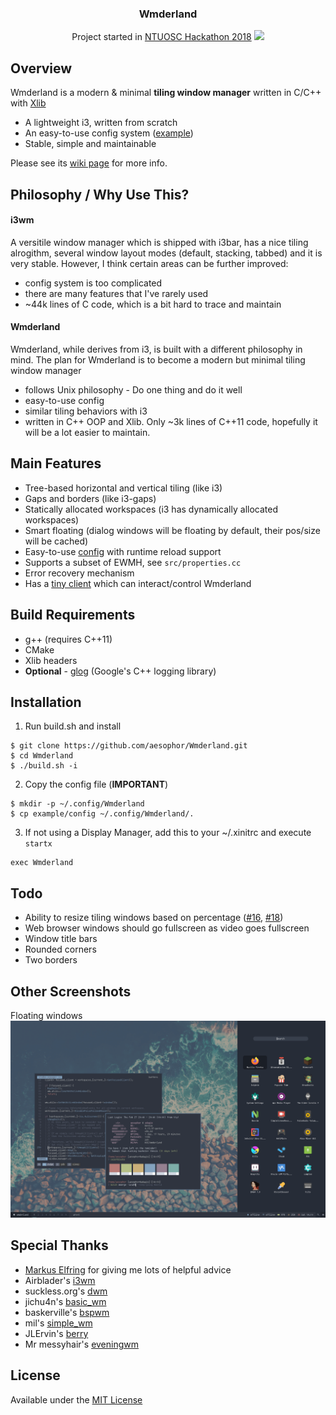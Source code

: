 <div align="center">
<h3>Wmderland</h3>
Project started in <a href="https://www.facebook.com/events/256671588330840/">NTUOSC Hackathon 2018</a>
<img src="https://github.com/aesophor/Wmderland/raw/master/.meta/tiling.png">
</div>

## Overview
Wmderland is a modern & minimal **tiling window manager** written in C/C++ with [Xlib](https://en.wikipedia.org/wiki/Xlib)

* A lightweight i3, written from scratch
* An easy-to-use config system ([example](https://github.com/aesophor/Wmderland/blob/master/example/config))
* Stable, simple and maintainable

Please see its [wiki page](https://github.com/aesophor/Wmderland/wiki) for more info.

## Philosophy / Why Use This?
#### i3wm
A versitile window manager which is shipped with i3bar, has a nice tiling alrogithm, several window layout modes (default, stacking, tabbed) and it is very stable. However, I think certain areas can be further improved:
* config system is too complicated
* there are many features that I've rarely used
* ~44k lines of C code, which is a bit hard to trace and maintain

#### Wmderland
Wmderland, while derives from i3, is built with a different philosophy in mind. The plan for Wmderland is to become a modern but minimal tiling window manager
* follows Unix philosophy - Do one thing and do it well
* easy-to-use config
* similar tiling behaviors with i3
* written in C++ OOP and Xlib. Only ~3k lines of C++11 code, hopefully it will be a lot easier to maintain.

## Main Features
* Tree-based horizontal and vertical tiling (like i3)
* Gaps and borders (like i3-gaps)
* Statically allocated workspaces (i3 has dynamically allocated workspaces)
* Smart floating (dialog windows will be floating by default, their pos/size will be cached)
* Easy-to-use [config](https://github.com/aesophor/Wmderland/blob/master/example/config) with runtime reload support
* Supports a subset of EWMH, see `src/properties.cc`
* Error recovery mechanism
* Has a [tiny client](https://github.com/aesophor/Wmderland/tree/master/ipc) which can interact/control Wmderland

## Build Requirements
* g++ (requires C++11)
* CMake
* Xlib headers
* **Optional** - [glog](https://github.com/google/glog) (Google's C++ logging library)

## Installation
1. Run build.sh and install
```
$ git clone https://github.com/aesophor/Wmderland.git
$ cd Wmderland
$ ./build.sh -i
```

2. Copy the config file (**IMPORTANT**)
```
$ mkdir -p ~/.config/Wmderland
$ cp example/config ~/.config/Wmderland/.
```

3. If not using a Display Manager, add this to your ~/.xinitrc and execute `startx`
```
exec Wmderland
```

## Todo
* Ability to resize tiling windows based on percentage ([#16](https://github.com/aesophor/Wmderland/issues/16), [#18](https://github.com/aesophor/Wmderland/issues/18))
* Web browser windows should go fullscreen as video goes fullscreen
* Window title bars
* Rounded corners
* Two borders

## Other Screenshots
Floating windows
![](https://github.com/aesophor/Wmderland/raw/master/.meta/floating.png)

## Special Thanks
* [Markus Elfring](https://github.com/elfring) for giving me lots of helpful advice
* Airblader's [i3wm](https://github.com/i3/i3)
* suckless.org's [dwm](https://dwm.suckless.org/)
* jichu4n's [basic_wm](https://github.com/jichu4n/basic_wm)
* baskerville's [bspwm](https://github.com/baskerville/bspwm)
* mil's [simple_wm](https://github.com/mil/simple-wm)
* JLErvin's [berry](https://github.com/JLErvin/berry)
* Mr messyhair's [eveningwm](https://gitlab.com/mrmessyhair/eveningwm/blob/master/eveningwm.c)

## License
Available under the [MIT License](https://github.com/aesophor/Wmderland/blob/master/LICENSE)
